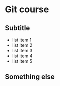 # Git course

## Subtitle

- list item 1
- list item 2
- list item 3
- list item 4
- list item 5

## Something else
